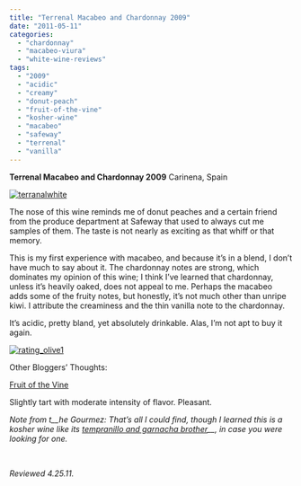 ```yaml
---
title: "Terrenal Macabeo and Chardonnay 2009"
date: "2011-05-11"
categories: 
  - "chardonnay"
  - "macabeo-viura"
  - "white-wine-reviews"
tags: 
  - "2009"
  - "acidic"
  - "creamy"
  - "donut-peach"
  - "fruit-of-the-vine"
  - "kosher-wine"
  - "macabeo"
  - "safeway"
  - "terrenal"
  - "vanilla"
---
```


**Terrenal Macabeo and Chardonnay 2009** Carinena, Spain

[![](http://s3.amazonaws.com/thegourmez-wpmedia/2011/05/terranalwhite.jpg "terranalwhite")](http://s3.amazonaws.com/thegourmez-wpmedia/2011/05/terranalwhite.jpg)

The nose of this wine reminds me of donut peaches and a certain friend from the produce department at Safeway that used to always cut me samples of them. The taste is not nearly as exciting as that whiff or that memory.

This is my first experience with macabeo, and because it’s in a blend, I don’t have much to say about it. The chardonnay notes are strong, which dominates my opinion of this wine; I think I’ve learned that chardonnay, unless it’s heavily oaked, does not appeal to me. Perhaps the macabeo adds some of the fruity notes, but honestly, it’s not much other than unripe kiwi. I attribute the creaminess and the thin vanilla note to the chardonnay.

It’s acidic, pretty bland, yet absolutely drinkable. Alas, I’m not apt to buy it again.

[![](http://s3.amazonaws.com/thegourmez-wpmedia/2009/04/rating_olive1.gif "rating_olive1")](http://s3.amazonaws.com/thegourmez-wpmedia/2009/04/rating_olive1.gif)

Other Bloggers’ Thoughts:

[Fruit of the Vine](http://fruitofthevine.blog.com/2011/04/13/terrenal-macabeo-chardonnay-2009/)

Slightly tart with moderate intensity of flavor. Pleasant.

_Note from t__he Gourmez: That’s all I could find, though I learned this is a kosher wine_ _like its [tempranillo and garnacha brother](http://www.thegourmez.com/?p=2658)__, in case you were looking for one._

 

_Reviewed 4.25.11._
